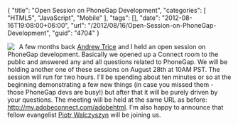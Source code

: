 {
	"title": "Open Session on PhoneGap Development",
	"categories": [
		"HTML5",
		"JavaScript",
		"Mobile"
	],
	"tags": [],
	"date": "2012-08-16T19:08:00+06:00",
	"url": "/2012/08/16/Open-Session-on-PhoneGap-Development",
	"guid": "4704"
}

<img src="http://static.raymondcamden.com/images/phonegap_logo.png" style="float:left;margin-right:10px;" /> A few months back <a href="http://www.tricedesigns.com/">Andrew Trice</a> and I held an open session on PhoneGap development. Basically we opened up a Connect room to the public and answered any and all questions related to PhoneGap. We will be holding another one of these sessions on August 28th at 10AM PST. The session will run for two hours. I'll be spending about ten minutes or so at the beginning demonstrating a few new things (in case you missed them - those PhoneGap devs are busy!) but after that it will be purely driven by your questions. The meeting will be held at the same URL as before: <a href="http://my.adobeconnect.com/adobehtml">http://my.adobeconnect.com/adobehtml</a>. I'm also happy to announce that fellow evangelist <a href="http://outof.me/">Piotr Walczyszyn</a> will be joining us.

<br clear="left">